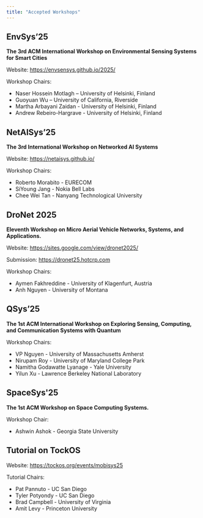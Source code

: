 ```yaml
---
title: "Accepted Workshops"
---
```


## EnvSys’25 

**The 3rd ACM International Workshop on Environmental Sensing Systems for Smart Cities**

Website: https://envsensys.github.io/2025/

Workshop Chairs:
- Naser Hossein Motlagh – University of Helsinki, Finland
- Guoyuan Wu – University of California, Riverside
- Martha Arbayani Zaidan - University of Helsinki, Finland
- Andrew Rebeiro-Hargrave - University of Helsinki, Finland

## NetAISys’25

**The 3rd International Workshop on Networked AI Systems**

Website: https://netaisys.github.io/

Workshop Chairs:
- Roberto Morabito - EURECOM
- SiYoung Jang - Nokia Bell Labs
- Chee Wei Tan - Nanyang Technological University

## DroNet 2025 

**Eleventh Workshop on Micro Aerial Vehicle Networks, Systems, and Applications.**

Website: https://sites.google.com/view/dronet2025/

Submission: https://dronet25.hotcrp.com

Workshop Chairs:
- Aymen Fakhreddine - University of Klagenfurt, Austria
- Anh Nguyen - University of Montana

## QSys’25

**The 1st ACM International Workshop on Exploring Sensing, Computing, and Communication Systems with Quantum**

Workshop Chairs:
- VP Nguyen - University of Massachusetts Amherst
- Nirupam Roy - University of Maryland College Park
- Namitha Godawatte Lyanage - Yale University
- Yilun Xu - Lawrence Berkeley National Laboratory

## SpaceSys'25

**The 1st ACM Workshop on Space Computing Systems.**

Workshop Chair:
- Ashwin Ashok - Georgia State University

## Tutorial on TockOS

Website: https://tockos.org/events/mobisys25

Tutorial Chairs:
- Pat Pannuto - UC San Diego
- Tyler Potyondy - UC San Diego
- Brad Campbell - University of Virginia
- Amit Levy - Princeton University